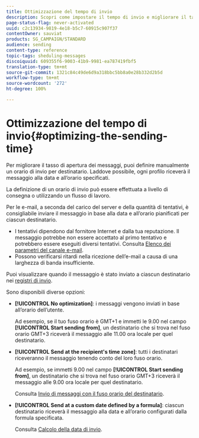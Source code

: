 ```yaml
---
title: Ottimizzazione del tempo di invio
description: Scopri come impostare il tempo di invio e migliorare il tasso di apertura dei messaggi.
page-status-flag: never-activated
uuid: c2c13934-9819-4e18-b5c7-60915c907f37
contentOwner: sauviat
products: SG_CAMPAIGN/STANDARD
audience: sending
content-type: reference
topic-tags: sheduling-messages
discoiquuid: 609355f6-9003-41b9-9981-ea787419fbf5
translation-type: tm+mt
source-git-commit: 1321c84c49de6d9a318bbc5bb8a0e28b332d2b5d
workflow-type: tm+mt
source-wordcount: '272'
ht-degree: 100%

---
```



# Ottimizzazione del tempo di invio{#optimizing-the-sending-time}

Per migliorare il tasso di apertura dei messaggi, puoi definire manualmente un orario di invio per destinatario. Laddove possibile, ogni profilo riceverà il messaggio alla data e all’orario specificati.

La definizione di un orario di invio può essere effettuata a livello di consegna o utilizzando un flusso di lavoro.

Per le e-mail, a seconda del carico del server e della quantità di tentativi, è consigliabile inviare il messaggio in base alla data e all’orario pianificati per ciascun destinatario.

* I tentativi dipendono dal fornitore Internet e dalla tua reputazione. Il messaggio potrebbe non essere accettato al primo tentativo e potrebbero essere eseguiti diversi tentativi. Consulta [Elenco dei parametri del canale e-mail](../../administration/using/configuring-email-channel.md).
* Possono verificarsi ritardi nella ricezione dell’e-mail a causa di una larghezza di banda insufficiente.

Puoi visualizzare quando il messaggio è stato inviato a ciascun destinatario nei [registri di invio](../../sending/using/monitoring-a-delivery.md#sending-logs).

Sono disponibili diverse opzioni:

* **[!UICONTROL No optimization]**: i messaggi vengono inviati in base all’orario dell’utente.

   Ad esempio, se il tuo fuso orario è GMT+1 e immetti le 9.00 nel campo **[!UICONTROL Start sending from]**, un destinatario che si trova nel fuso orario GMT+3 riceverà il messaggio alle 11.00 ora locale per quel destinatario.

* **[!UICONTROL Send at the recipient's time zone]**: tutti i destinatari riceveranno il messaggio tenendo conto del loro fuso orario.

   Ad esempio, se immetti 9.00 nel campo **[!UICONTROL Start sending from]**, un destinatario che si trova nel fuso orario GMT+3 riceverà il messaggio alle 9.00 ora locale per quel destinatario.

   Consulta [Invio di messaggi con il fuso orario del destinatario](../../sending/using/sending-messages-at-the-recipient-s-time-zone.md).

* **[!UICONTROL Send at a custom date defined by a formula]**: ciascun destinatario riceverà il messaggio alla data e all’orario configurati dalla formula specificata.

   Consulta [Calcolo della data di invio](../../sending/using/computing-the-sending-date.md).

